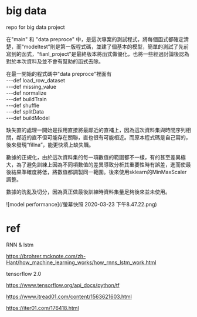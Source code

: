 # big data
repo for big data project

在"main" 和 "data preproce" 中，是這次專案的測試程式，將每個函式都確定清楚，而“modeltest”則是第一版程式碼，並建了個基本的模型，簡單的測試了先前寫到的函式，“fianl_project”是最終版本將函式做優化，也將一些經過討論後認為對於本次資料及並不會有幫助的函式去除。  

在最一開始的程式碼中"data preproce"裡面有  
---def load_row_dataset   
---def missing_value  
---def normalize  
---def buildTrain   
---def shuffle  
---def splitData  
---def buildModel 

缺失直的處理一開始是採用直接將最鄰近的直補上，因為這次資料集與時間序列相關，鄰近的直不但可能存在關聯，直也很有可能相近。而原本程式碼是自己寫的，後來發現“fillna”，能更快填上缺失職。  

數據的正規化，由於這次資料集的每一項數值的範圍都不一樣，有的甚至差異極大，為了避免訓練上因為不同項數值的差異導致分析其重要性時有誤差，進而使最後結果準確度將低，將數值都調製同一範圍。後來使用sklearn的MinMaxScaler調整。  

數據的洗亂及切分，因為真正做最後訓練時資料集量足夠後來並未使用。  

![model performance](/螢幕快照 2020-03-23 下午8.47.22.png)

# ref

RNN & lstm

https://brohrer.mcknote.com/zh-Hant/how_machine_learning_works/how_rnns_lstm_work.html


tensorflow 2.0 

https://www.tensorflow.org/api_docs/python/tf

https://www.itread01.com/content/1563621603.html

https://iter01.com/176418.html



